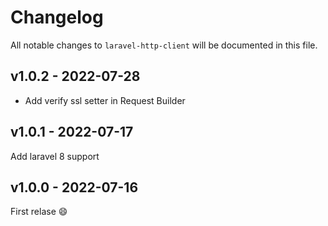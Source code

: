 # Changelog

All notable changes to `laravel-http-client` will be documented in this file.

## v1.0.2 - 2022-07-28

- Add verify ssl setter in Request Builder

## v1.0.1 - 2022-07-17

Add laravel 8 support

## v1.0.0 - 2022-07-16

First relase :smile:
